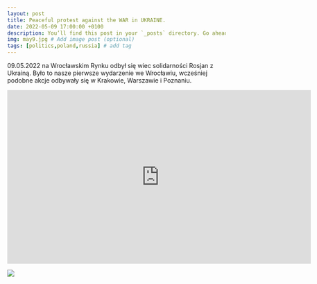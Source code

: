 ```yaml
---
layout: post
title: Peaceful protest against the WAR in UKRAINE.
date: 2022-05-09 17:00:00 +0100
description: You’ll find this post in your `_posts` directory. Go ahead and edit it and re-build the site to see your changes. # Add post description (optional)
img: may9.jpg # Add image post (optional)
tags: [politics,poland,russia] # add tag
---
```

09.05.2022 na Wrocławskim Rynku odbył się wiec solidarności Rosjan z Ukrainą. Było to nasze pierwsze wydarzenie we Wrocławiu, wcześniej podobne akcje odbywały się w Krakowie, Warszawie i Poznaniu. 
<iframe src="https://albumizr.com/a/DT-K" scrolling="no" frameborder="0" allowfullscreen width="700" height="400"></iframe>

![](https://scontent.fpoz6-1.fna.fbcdn.net/v/t39.30808-6/280029624_2239561216181543_3214033878042124106_n.jpg?_nc_cat=108&ccb=1-7&_nc_sid=5cd70e&_nc_ohc=1kpbfl2FIC4AX96Lfvb&tn=UFA7soCi4TO-fD5R&_nc_ht=scontent.fpoz6-1.fna&oh=00_AfAjRimygXycTnILLv1YmR7EC5IHZLgDuhHSSKHwfSHYtA&oe=63BA58DC)